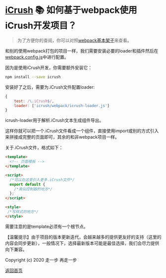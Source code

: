 # [iCrush](https://github.com/yelloxing/iCrush) 📚 如何基于webpack使用iCrush开发项目？

> 为了方便你的查阅，你可以对照[webpack基本架子](https://github.com/yelloxing/iCrush/tree/master/examples/webpack)来查看。

和别的使用webpack打包的项目一样，我们需要安装必要的loader和插件然后在[webpack.config.js](https://github.com/yelloxing/iCrush/tree/master/examples/webpack/webpack.common.js)中进行配置。

因为是使用iCrush开发，你需要额外安装它：

```bash
npm install --save icrush
```

安装好了之后，需要为.iCrush文件配置loader:

```js
{
    test: /\.iCrush$/,
    loader: ['icrush/webpack/icrush-loader.js']
}
```

icrush-loader用于解析.iCrush文本生成组件导出。

这样你就可以把一个.iCrush文件看成一个组件，直接使用import或别的方式引入来拼接成完整的页面即可，其余的和非webpack项目一样。

关于.iCrush文件，格式如下：

```html
<template>
  <!-- 页面模板 -->
</template>

<script>
  /*可以在这里引入更多.iCrush文件*/
  export default {
    /*类似控制器的地方*/
  };
</script>

<style>
 /*写样式的地方*/
</style>
```

需要注意的是template必须有一个根节点。

【温馨提示】由于项目的版本更新迭代，会越来越多的提供更友好的支持（这里的内容会同步更新），一般情况下，选择最新版本可能是最佳选择，我们会尽力提供向下兼容。

Copyright (c) 2020 走一步 再走一步 

[返回首页](./index.md)